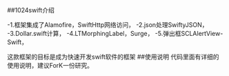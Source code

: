 ##1024swift介绍

-1.框架集成了Alamofire，SwiftHttp网络访问，
-2.json处理SwiftyJSON，
-3.Dollar.swift计算，
-4.LTMorphingLabel，Surge，
-5.弹出框SCLAlertView-Swift，

这款框架的目标是成为快速开发swift软件的框架
##使用说明
代码里面有详细的使用说明，建议ForK一份研究。
